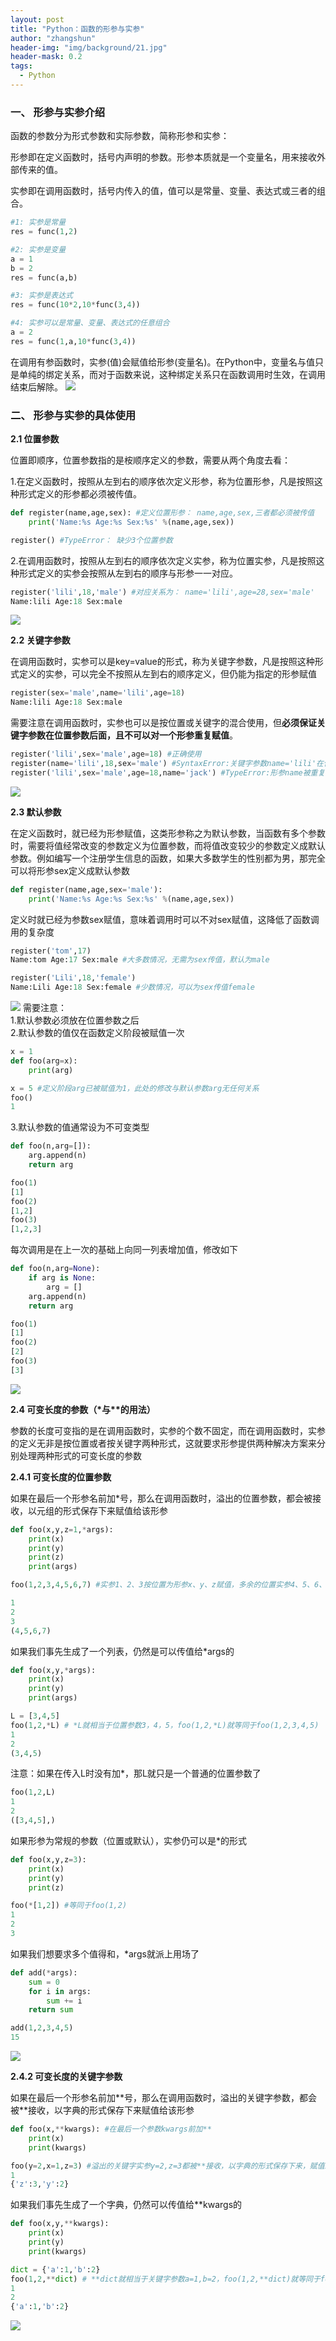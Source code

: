 ```yaml
---
layout: post
title: "Python：函数的形参与实参"
author: "zhangshun"
header-img: "img/background/21.jpg"
header-mask: 0.2
tags:
  - Python
---
```


### 一、 形参与实参介绍

函数的参数分为形式参数和实际参数，简称形参和实参：

形参即在定义函数时，括号内声明的参数。形参本质就是一个变量名，用来接收外部传来的值。

实参即在调用函数时，括号内传入的值，值可以是常量、变量、表达式或三者的组合。
```python
#1: 实参是常量
res = func(1,2)

#2: 实参是变量
a = 1
b = 2
res = func(a,b)

#3: 实参是表达式
res = func(10*2,10*func(3,4))

#4: 实参可以是常量、变量、表达式的任意组合
a = 2
res = func(1,a,10*func(3,4))
```
在调用有参函数时，实参(值)会赋值给形参(变量名)。在Python中，变量名与值只是单纯的绑定关系，而对于函数来说，这种绑定关系只在函数调用时生效，在调用结束后解除。
![](/img/暴走漫画/10.png)
### 二、 形参与实参的具体使用

**2.1 位置参数**

位置即顺序，位置参数指的是桉顺序定义的参数，需要从两个角度去看：

1.在定义函数时，按照从左到右的顺序依次定义形参，称为位置形参，凡是按照这种形式定义的形参都必须被传值。
```python
def register(name,age,sex): #定义位置形参： name,age,sex,三者都必须被传值
	print('Name:%s Age:%s Sex:%s' %(name,age,sex))

register() #TypeError： 缺少3个位置参数
```
2.在调用函数时，按照从左到右的顺序依次定义实参，称为位置实参，凡是按照这种形式定义的实参会按照从左到右的顺序与形参一一对应。
```python
register('lili',18,'male') #对应关系为： name='lili',age=28,sex='male'
Name:lili Age:18 Sex:male
```
![](/img/暴走漫画/11.png)

**2.2 关键字参数**

在调用函数时，实参可以是key=value的形式，称为关键字参数，凡是按照这种形式定义的实参，可以完全不按照从左到右的顺序定义，但仍能为指定的形参赋值
```python
register(sex='male',name='lili',age=18)
Name:lili Age:18 Sex:male
```
需要注意在调用函数时，实参也可以是按位置或关键字的混合使用，但**必须保证关键字参数在位置参数后面，且不可以对一个形参重复赋值**。
```python
register('lili',sex='male',age=18) #正确使用
register(name='lili',18,sex='male') #SyntaxError:关键字参数name='lili'在位置参数18之前
register('lili',sex='male',age=18,name='jack') #TypeError:形参name被重复赋值
```
![](/img/暴走漫画/01.png)

**2.3 默认参数**

在定义函数时，就已经为形参赋值，这类形参称之为默认参数，当函数有多个参数时，需要将值经常改变的参数定义为位置参数，而将值改变较少的参数定义成默认参数。例如编写一个注册学生信息的函数，如果大多数学生的性别都为男，那完全可以将形参sex定义成默认参数
```python
def register(name,age,sex='male'):
	print('Name:%s Age:%s Sex:%s' %(name,age,sex))
```
定义时就已经为参数sex赋值，意味着调用时可以不对sex赋值，这降低了函数调用的复杂度
```python
register('tom',17)
Name:tom Age:17 Sex:male #大多数情况，无需为sex传值，默认为male

register('Lili',18,'female')
Name:Lili Age:18 Sex:female #少数情况，可以为sex传值female
```
![](/img/暴走漫画/09.png)
需要注意：<br>
1.默认参数必须放在位置参数之后<br>
2.默认参数的值仅在函数定义阶段被赋值一次<br>
```python
x = 1
def foo(arg=x):
	print(arg)

x = 5 #定义阶段arg已被赋值为1，此处的修改与默认参数arg无任何关系
foo()
1
```
3.默认参数的值通常设为不可变类型
```python
def foo(n,arg=[]):
	arg.append(n)
	return arg

foo(1)
[1]
foo(2)
[1,2]
foo(3)
[1,2,3]
```
每次调用是在上一次的基础上向同一列表增加值，修改如下
```python
def foo(n,arg=None):
	if arg is None:
		arg = []
	arg.append(n)
	return arg

foo(1)
[1]
foo(2)
[2]
foo(3)
[3]
```
![](/img/暴走漫画/08.png)

**2.4 可变长度的参数（\*与\*\*的用法）**

参数的长度可变指的是在调用函数时，实参的个数不固定，而在调用函数时，实参的定义无非是按位置或者按关键字两种形式，这就要求形参提供两种解决方案来分别处理两种形式的可变长度的参数

**2.4.1 可变长度的位置参数**

如果在最后一个形参名前加*号，那么在调用函数时，溢出的位置参数，都会被接收，以元组的形式保存下来赋值给该形参
```python
def foo(x,y,z=1,*args):
	print(x)
	print(y)
	print(z)
	print(args)

foo(1,2,3,4,5,6,7) #实参1、2、3按位置为形参x、y、z赋值，多余的位置实参4、5、6、7都被*接收，以元组的形式保存下来，赋值给args，即args=(4,5,6,7)

1
2
3
(4,5,6,7)
```
如果我们事先生成了一个列表，仍然是可以传值给*args的
```python
def foo(x,y,*args):
	print(x)
	print(y)
	print(args)

L = [3,4,5]
foo(1,2,*L) # *L就相当于位置参数3，4，5，foo(1,2,*L)就等同于foo(1,2,3,4,5)
1
2
(3,4,5)
```
注意：如果在传入L时没有加*，那L就只是一个普通的位置参数了
```python
foo(1,2,L)
1
2
([3,4,5],)
```
如果形参为常规的参数（位置或默认），实参仍可以是*的形式
```python
def foo(x,y,z=3):
	print(x)
	print(y)
	print(z)

foo(*[1,2]) #等同于foo(1,2)
1
2
3
```
如果我们想要求多个值得和，*args就派上用场了
```python
def add(*args):
	sum = 0
	for i in args:
		sum += i
	return sum

add(1,2,3,4,5)
15
```
![](/img/暴走漫画/07.png)

**2.4.2 可变长度的关键字参数**

如果在最后一个形参名前加\*\*号，那么在调用函数时，溢出的关键字参数，都会被\*\*接收，以字典的形式保存下来赋值给该形参

```python
def foo(x,**kwargs): #在最后一个参数kwargs前加**
	print(x)
	print(kwargs)

foo(y=2,x=1,z=3) #溢出的关键字实参y=2,z=3都被**接收，以字典的形式保存下来，赋值给kwargs
1
{'z':3,'y':2}
```
如果我们事先生成了一个字典，仍然可以传值给\*\*kwargs的
```python
def foo(x,y,**kwargs): 
	print(x)
	print(y)
	print(kwargs)

dict = {'a':1,'b':2} 
foo(1,2,**dict) # **dict就相当于关键字参数a=1,b=2，foo(1,2,**dict)就等同于foo(1,2,a=1,b=2)
1
2
{'a':1,'b':2}
```
![](/img/暴走漫画/12.png)